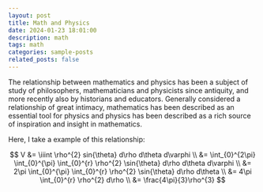 ```yaml
---
layout: post
title: Math and Physics
date: 2024-01-23 18:01:00
description: math
tags: math
categories: sample-posts
related_posts: false
---
```


The relationship between mathematics and physics has been a subject of study of philosophers, mathematicians and physicists since antiquity, and more recently also by historians and educators. Generally considered a relationship of great intimacy, mathematics has been described as an essential tool for physics and physics has been described as a rich source of inspiration and insight in mathematics.

Here, I take a example of this relationship:

$$
    V &= \iiint \rho^{2} sin{\theta} d\rho d\theta d\varphi \\
    &= \int_{0}^{2\pi} \int_{0}^{\pi} \int_{0}^{r} \rho^{2} \sin{\theta} d\rho d\theta d\varphi \\
    &= 2\pi \int_{0}^{\pi} \int_{0}^{r} \rho^{2} \sin{\theta} d\rho d\theta \\
    &= 4\pi \int_{0}^{r} \rho^{2} d\rho \\
    &= \frac{4\pi}{3}\rho^{3}
$$